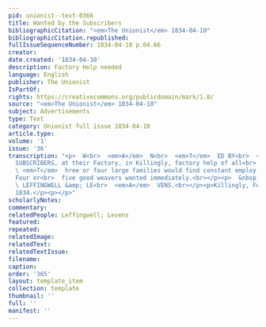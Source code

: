 ```yaml
---
pid: unionist--text-0366
title: Wanted by the Subscribers
bibliographicCitation: "<em>The Unionist</em> 1834-04-10"
bibliographicCitation.republished: 
fullIssueSequenceNumber: 1834-04-10 p.04.66
creator: 
date.created: '1834-04-10'
description: Factory Help needed
language: English
publisher: The Unionist
IsPartOf: 
rights: https://creativecommons.org/publicdomain/mark/1.0/
source: "<em>The Unionist</em> 1834-04-10"
subject: Advertisements
type: Text
category: Unionist full issue 1834-04-10
article.type: 
volume: '1'
issue: '36'
transcription: "<p>  W<br>  <em>A</em>  N<br>  <em>T</em>  ED BY<br>  <em>T</em>  HE
  SUBSCRIBERS, at their Factory, in Killingly, factory help of all<br>  descriptions.<br>
  \ <em>T</em>  hree or four large families would find constant employ and good wages.
  Four or<br>  five good weavers wanted immediately.<br></p><p>  &nbsp;&nbsp;&nbsp;&nbsp;&nbsp;&nbsp;&nbsp;&nbsp;&nbsp;&nbsp;&nbsp;&nbsp;&nbsp;&nbsp;&nbsp;&nbsp;&nbsp;&nbsp;&nbsp;&nbsp;&nbsp;&nbsp;&nbsp;&nbsp;&nbsp;&nbsp;&nbsp;&nbsp;&nbsp;&nbsp;&nbsp;&nbsp;&nbsp;&nbsp;&nbsp;&nbsp;&nbsp;&nbsp;&nbsp;&nbsp;&nbsp;&nbsp;&nbsp;&nbsp;&nbsp;&nbsp;&nbsp;<br>
  \ LEFFINGWELL &amp; LE<br>  <em>A</em>  VENS.<br></p><p>Killingly, February, 6,
  1834.</p><p></p>"
scholarlyNotes: 
commentary: 
relatedPeople: Leffingwell; Levens
featured: 
repeated: 
relatedImage: 
relatedText: 
relatedTextIssue: 
filename: 
caption: 
order: '365'
layout: template_item
collection: template
thumbnail: ''
full: ''
manifest: ''
---
```

